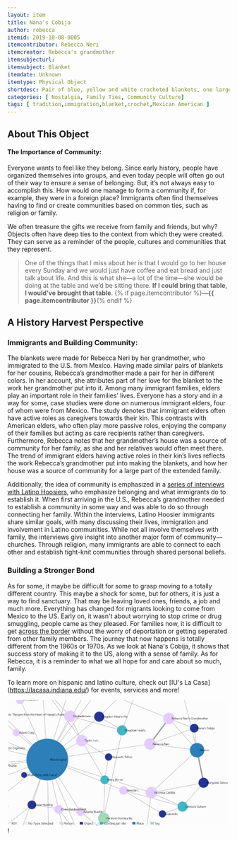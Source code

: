```yaml
---
layout: item
title: Nana's Cobija
author: rebecca
itemid: 2019-10-08-0005
itemcontributor: Rebecca Neri
itemcreator: Rebecca's grandmother
itemsubjecturl: 
itemsubject: Blanket
itemdate: Unknown
itemtype: Physical Object
shortdesc: Pair of blue, yellow and white crocheted blankets, one larger than the other. 
categories: [ Nostalgia, Family Ties, Community Culture]
tags: [ tradition,immigration,blanket,crochet,Mexican American ]
---
```


## About This Object

#### The Importance of Community:

Everyone wants to feel like they belong. Since early history, people have organized themselves into groups, and even today people will often go out of their way to ensure a sense of belonging. But, it’s not always easy to accomplish this. How would one manage to form a community if, for example, they were in a foreign place? Immigrants often find themselves having to find or create communities based on common ties, such as religion or family. 

We often treasure the gifts we receive from family and friends, but why? Objects often have deep ties to the context from which they were created. They can serve as a reminder of the people, cultures and communities that they represent. 

>One of the things that I miss about her is that I would go to her house every Sunday and we would just have coffee and eat bread and just talk about life. And this is what she—a lot of the time—she would be doing at the table and we’d be sitting there. **If I could bring that table, I would’ve brought that table**. {% if page.itemcontributor %}**—{{ page.itemcontributor }}**{% endif %}

## A History Harvest Perspective
### Immigrants and Building Community:

The blankets were made for Rebecca Neri by her grandmother, who immigrated to the U.S. from Mexico. Having made similar pairs of blankets for her cousins, Rebecca’s grandmother made a pair for her in different colors. In her account, she attributes part of her love for the blanket to the work her grandmother put into it. Among many immigrant families, elders play an important role in their families’ lives. Everyone has a story and in a way for some, case studies were done on numerous immigrant elders, four of whom were from Mexico. The study denotes that immigrant elders often have active roles as caregivers towards their kin. This contrasts with American elders, who often play more passive roles, enjoying the company of their families but acting as care recipients rather than caregivers. Furthermore, Rebecca notes that her grandmother’s house was a source of community for her family, as she and her relatives would often meet there. The trend of immigrant elders having active roles in their kin’s lives reflects the work Rebecca’s grandmother put into making the blankets, and how her house was a source of community for a large part of the extended family. 

Additionally, the idea of community is emphasized in a [series of interviews with Latino Hoosiers](http://purl.dlib.indiana.edu/iudl/findingaids/cshm/ohrc104), who emphasize belonging and what immigrants do to establish it. When first arriving in the U.S., Rebecca’s grandmother needed to establish a community in some way and was able to do so through connecting her family. Within the interviews, Latino Hoosier immigrants share similar goals, with many discussing their lives, immigration and involvement in Latino communities. While not all involve themselves with family, the interviews give insight into another major form of community—churches. Through religion, many immigrants are able to connect to each other and establish tight-knit communities through shared personal beliefs.  

### Building a Stronger Bond

As for some, it maybe be difficult for some to grasp moving to a totally different country.  This maybe a shock for some, but for others, it is just a way to find sanctuary.  That may be leaving loved ones, friends, a job and much more.  Everything has changed for migrants looking to come from Mexico to the US.  Early on, it wasn't about worrying to stop crime or drug smuggling, people came as they pleased.  For families now, it is difficult to get [across the border](https://www.youtube.com/watch?v=rLZB_EkgFBQ) without the worry of deportation or getting seperated from other family members. The journey that now happens is totally different from the 1960s or 1970s.  As we look at Nana's Cobija, it shows that success story of making it to the US, along with a sense of family.  As for Rebecca, it is a reminder to what we all hope for and care about so much, family.

To learn more on hispanic and latino culture, check out [IU's La Casa] (https://lacasa.indiana.edu/) for events, services and more!


![This was the method used.](/assets/images/networkanalysis2.PNG)!
